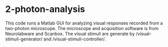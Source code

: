 # 2-photon-analysis

This code runs a Matlab GUI for analyzing visual responses recorded from a two-photon microscope. The microscope and acquisition software is from Neurolabware and Scanbox. The visual stimuli are generate by /visual-stimuli-generator/ and /visual-stimuli-controller/.
